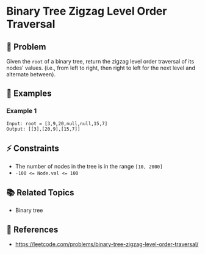 # Binary Tree Zigzag Level Order Traversal

## 🚀 Problem  
Given the `root` of a binary tree, return the zigzag level order traversal of its nodes' values. (i.e., from left to right, then right to left for the next level and alternate between).

## 📝 Examples  

### Example 1
```
Input: root = [3,9,20,null,null,15,7]
Output: [[3],[20,9],[15,7]]
```


## ⚡ Constraints  
- The number of nodes in the tree is in the range `[10, 2000]`
- `-100 <= Node.val <= 100`

## 📚 Related Topics  
- Binary tree

## 🔗 References  
- https://leetcode.com/problems/binary-tree-zigzag-level-order-traversal/

